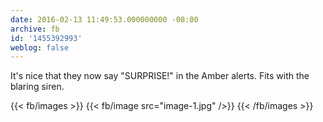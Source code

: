 ```yaml
---
date: 2016-02-13 11:49:53.000000000 -08:00
archive: fb
id: '1455392993'
weblog: false
---
```


It's nice that they now say "SURPRISE!" in the Amber alerts. Fits with the blaring siren.

{{< fb/images >}}
{{< fb/image src="image-1.jpg" />}}
{{< /fb/images >}}
